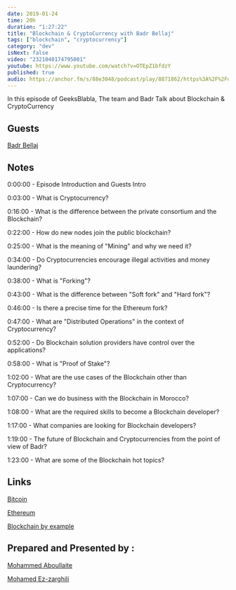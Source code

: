 ```yaml
---
date: 2019-01-24
time: 20h
duration: "1:27:22"
title: "Blockchain & CryptoCurrency with Badr Bellaj"
tags: ["blockchain", "cryptocurrency"]
category: "dev"
isNext: false
video: "2321040174795001"
youtube: https://www.youtube.com/watch?v=OTEpZ1bfdzY
published: true
audio: https://anchor.fm/s/88e3048/podcast/play/8871862/https%3A%2F%2Fd3ctxlq1ktw2nl.cloudfront.net%2Fproduction%2F2019-11-8%2F37063521-48000-2-e55d2bc2a3e0f.m4a
---
```


In this episode of GeeksBlabla, The team and Badr Talk about Blockchain & CryptoCurrency

## Guests

[Badr Bellaj](https://www.linkedin.com/in/bellajbadr/)

## Notes

0:00:00 - Episode Introduction and Guests Intro

0:03:00 - What is Cryptocurrency?

0:16:00 - What is the difference between the private consortium and the Blockchain?

0:22:00 - How do new nodes join the public blockchain?

0:25:00 - What is the meaning of "Mining" and why we need it?

0:34:00 - Do Cryptocurrencies encourage illegal activities and money laundering?

0:38:00 - What is "Forking"?

0:43:00 - What is the difference between "Soft fork" and "Hard fork"?

0:46:00 - Is there a precise time for the Ethereum fork?

0:47:00 - What are "Distributed Operations" in the context of Cryptocurrency?

0:52:00 - Do Blockchain solution providers have control over the applications?

0:58:00 - What is "Proof of Stake"?

1:02:00 - What are the use cases of the Blockchain other than Cryptocurrency?

1:07:00 - Can we do business with the Blockchain in Morocco?

1:08:00 - What are the required skills to become a Blockchain developer?

1:17:00 - What companies are looking for Blockchain developers?

1:19:00 - The future of Blockchain and Cryptocurrencies from the point of view of Badr?

1:23:00 - What are some of the Blockchain hot topics?

## Links

[Bitcoin](https://bitcoin.org/)

[Ethereum](https://ethereum.org/)

[Blockchain by example](https://www.packtpub.com/big-data-and-business-intelligence/blockchain-example)

## Prepared and Presented by :

[Mohammed Aboullaite](https://twitter.com/laytoun)

[Mohamed Ez-zarghili](https://twitter.com/ezzarghili)
